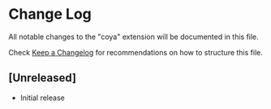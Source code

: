 # Change Log

All notable changes to the "coya" extension will be documented in this file.

Check [Keep a Changelog](http://keepachangelog.com/) for recommendations on how to structure this file.

## [Unreleased]

- Initial release